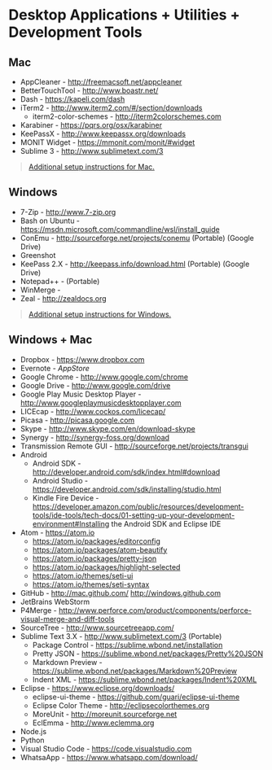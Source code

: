 # Desktop Applications + Utilities + Development Tools

## Mac
* AppCleaner - http://freemacsoft.net/appcleaner
* BetterTouchTool - http://www.boastr.net/
* Dash - https://kapeli.com/dash
* iTerm2 - http://www.iterm2.com/#/section/downloads
	* iterm2-color-schemes - http://iterm2colorschemes.com
* Karabiner - https://pqrs.org/osx/karabiner
* KeePassX - http://www.keepassx.org/downloads
* MONIT Widget - https://mmonit.com/monit/#widget
* Sublime 3 - http://www.sublimetext.com/3

> [Additional setup instructions for Mac.](_MacSetup.md)

## Windows
* 7-Zip - http://www.7-zip.org
* Bash on Ubuntu - https://msdn.microsoft.com/commandline/wsl/install_guide
* ConEmu - http://sourceforge.net/projects/conemu (Portable) (Google Drive)
* Greenshot
* KeePass 2.X - http://keepass.info/download.html (Portable) (Google Drive)
* Notepad++ - (Portable)
* WinMerge -
* Zeal - http://zealdocs.org

> [Additional setup instructions for Windows.](_WindowsSetup.md)

## Windows + Mac
* Dropbox - https://www.dropbox.com
* Evernote - *AppStore*
* Google Chrome - http://www.google.com/chrome
* Google Drive - http://www.google.com/drive
* Google Play Music Desktop Player - http://www.googleplaymusicdesktopplayer.com
* LICEcap - http://www.cockos.com/licecap/
* Picasa - http://picasa.google.com
* Skype - http://www.skype.com/en/download-skype
* Synergy - http://synergy-foss.org/download
* Transmission Remote GUI - http://sourceforge.net/projects/transgui
* Android
	* Android SDK - http://developer.android.com/sdk/index.html#download
	* Android Studio - https://developer.android.com/sdk/installing/studio.html
	* Kindle Fire Device - https://developer.amazon.com/public/resources/development-tools/ide-tools/tech-docs/01-setting-up-your-development-environment#Installing the Android SDK and Eclipse IDE
* Atom - https://atom.io
	* https://atom.io/packages/editorconfig
	* https://atom.io/packages/atom-beautify
	* https://atom.io/packages/pretty-json
	* https://atom.io/packages/highlight-selected
	* https://atom.io/themes/seti-ui
	* https://atom.io/themes/seti-syntax
* GitHub - http://mac.github.com/ http://windows.github.com
* JetBrains WebStorm
* P4Merge - http://www.perforce.com/product/components/perforce-visual-merge-and-diff-tools
* SourceTree - http://www.sourcetreeapp.com/
* Sublime Text 3.X - http://www.sublimetext.com/3 (Portable)
	* Package Control - https://sublime.wbond.net/installation
	* Pretty JSON - https://sublime.wbond.net/packages/Pretty%20JSON
	* Markdown Preview - https://sublime.wbond.net/packages/Markdown%20Preview
	* Indent XML - https://sublime.wbond.net/packages/Indent%20XML
* Eclipse - https://www.eclipse.org/downloads/
	* eclipse-ui-theme - https://github.com/guari/eclipse-ui-theme
	* Eclipse Color Theme - http://eclipsecolorthemes.org
	* MoreUnit - http://moreunit.sourceforge.net
	* EclEmma - http://www.eclemma.org
* Node.js
* Python
* Visual Studio Code - https://code.visualstudio.com
* WhatsaApp - https://www.whatsapp.com/download/
